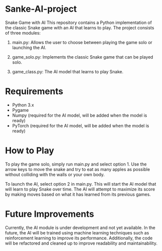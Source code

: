 # Sanke-AI-project

Snake Game with AI
This repository contains a Python implementation of the classic Snake game with an AI that learns to play. The project consists of three modules:

1. main.py: Allows the user to choose between playing the game solo or launching the AI.

2. game_solo.py: Implements the classic Snake game that can be played solo.

3. game_class.py: The AI model that learns to play Snake.

# Requirements
- Python 3.x
- Pygame
- Numpy (required for the AI model, will be added when the model is ready)
- PyTorch (required for the AI model, will be added when the model is ready)

# How to Play
To play the game solo, simply run main.py and select option 1. Use the arrow keys to move the snake and try to eat as many apples as possible without colliding with the walls or your own body.

To launch the AI, select option 2 in main.py. This will start the AI model that will learn to play Snake over time. The AI will attempt to maximize its score by making moves based on what it has learned from its previous games.

# Future Improvements
Currently, the AI module is under development and not yet available. In the future, the AI will be trained using machine learning techniques such as reinforcement learning to improve its performance. Additionally, the code will be refactored and cleaned up to improve readability and maintainability.
